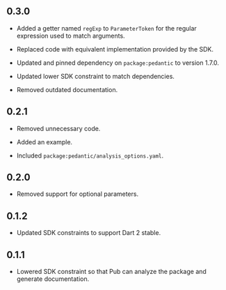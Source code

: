 ## 0.3.0

* Added a getter named `regExp` to `ParameterToken` for the regular expression
  used to match arguments.

* Replaced code with equivalent implementation provided by the SDK.

* Updated and pinned dependency on `package:pedantic` to version 1.7.0.

* Updated lower SDK constraint to match dependencies.

* Removed outdated documentation.

## 0.2.1

* Removed unnecessary code.

* Added an example.

* Included `package:pedantic/analysis_options.yaml`.

## 0.2.0

* Removed support for optional parameters.

## 0.1.2

* Updated SDK constraints to support Dart 2 stable.

## 0.1.1

* Lowered SDK constraint so that Pub can analyze the package and generate
  documentation.

